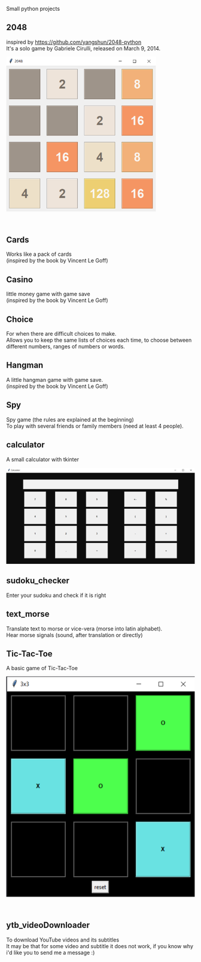 Small python projects

## 2048
inspired by https://github.com/yangshun/2048-python <br>
It's a solo game by Gabriele Cirulli, released on March 9, 2014. <br>

<p align="left">
  <img src="img/2048.png" width="400" title="2048">
</p>
<br>

## Cards
Works like a pack of cards <br>
(inspired by the book by Vincent Le Goff)
<br>

## Casino
little money game with game save <br>
(inspired by the book by Vincent Le Goff)
<br>

## Choice
For when there are difficult choices to make. <br>
Allows you to keep the same lists of choices each time, to choose between different numbers, ranges of numbers or words.
<br>

## Hangman
A little hangman game with game save. <br>
(inspired by the book by Vincent Le Goff)

## Spy
Spy game (the rules are explained at the beginning) <br>
To play with several friends or family members (need at least 4 people).
<br>

## calculator
A small calculator with tkinter
<br>

<p align="center">
  <img src="img/calculator.png" width="900" title="calculator">
</p>

## sudoku_checker
Enter your sudoku and check if it is right <br>

## text_morse
Translate text to morse or vice-vera (morse into latin alphabet). <br>
Hear morse signals (sound, after translation or directly)
<br>

## Tic-Tac-Toe
A basic game of Tic-Tac-Toe
<p align="center">
  <img src="img/tictactoe_3x3.png" width="900" title="calculator">
</p>
<br>

## ytb_videoDownloader
To download YouTube videos and its subtitles <br>
It may be that for some video and subtitle it does not work, if you know why i'd like you to send me a message :)
